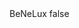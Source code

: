 <?xml version="1.0" encoding="UTF-8"?>
<CustomMetadata xmlns="http://soap.sforce.com/2006/04/metadata">
    <label>BeNeLux</label>
    <protected>false</protected>
</CustomMetadata>
